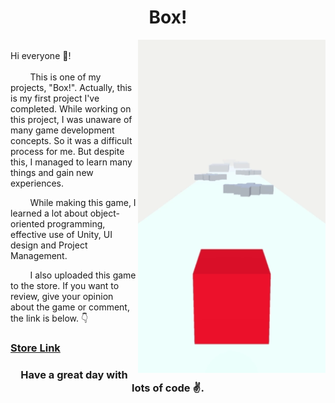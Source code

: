 <h1 align="center">Box!</h1>
<img src="/Gifs/Box.gif" align="right" width="300">
<br/>
Hi everyone 👋! <br/><br/>
&nbsp;&nbsp;&nbsp;&nbsp;&nbsp;&nbsp;&nbsp; This is one of my projects, "Box!". Actually, this is my first project I've completed. While working on this project, I was unaware of many game development concepts. So it was a difficult process for me. But despite this, I managed to learn many things and gain new experiences.<br/>

&nbsp;&nbsp;&nbsp;&nbsp;&nbsp;&nbsp;&nbsp; While making this game, I learned a lot about object-oriented programming, effective use of Unity, UI design and Project Management. <br/>

&nbsp;&nbsp;&nbsp;&nbsp;&nbsp;&nbsp;&nbsp; I also uploaded this game to the store. If you want to review, give your opinion about the game  or comment, the link is below. 👇 <br/>
### [Store Link](https://play.google.com/store/apps/details?id=com.GokhanGenc.Box)
<h3 align="center">Have a great day with lots of code ✌.</h3>
